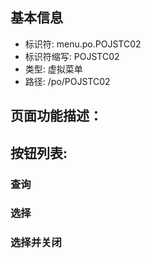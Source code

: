 
## 基本信息

- 标识符: menu.po.POJSTC02
- 标识符缩写: POJSTC02
- 类型: 虚拟菜单
- 路径: /po/POJSTC02

## 页面功能描述：





## 按钮列表:


### 查询



### 选择



### 选择并关闭


